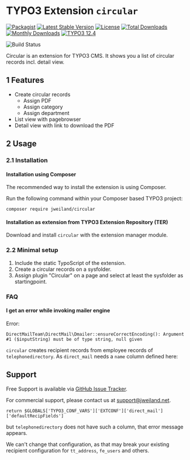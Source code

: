 # TYPO3 Extension `circular`

[![Packagist][packagist-logo-stable]][extension-packagist-url]
[![Latest Stable Version][extension-build-shield]][extension-ter-url]
[![License][LICENSE_BADGE]][extension-packagist-url]
[![Total Downloads][extension-downloads-badge]][extension-packagist-url]
[![Monthly Downloads][extension-monthly-downloads]][extension-packagist-url]
[![TYPO3 12.4][TYPO3-shield]][TYPO3-12-url]

![Build Status](https://github.com/jweiland-net/daycarecenters/workflows/CI/badge.svg)

Circular is an extension for TYPO3 CMS. It shows you a list of circular records incl.
detail view.

## 1 Features

* Create circular records
    * Assign PDF
    * Assign category
    * Assign department
* List view with pagebrowser
* Detail view with link to download the PDF

## 2 Usage

### 2.1 Installation

#### Installation using Composer

The recommended way to install the extension is using Composer.

Run the following command within your Composer based TYPO3 project:

```
composer require jweiland/circular
```

#### Installation as extension from TYPO3 Extension Repository (TER)

Download and install `circular` with the extension manager module.

### 2.2 Minimal setup

1) Include the static TypoScript of the extension.
2) Create a circular records on a sysfolder.
3) Assign plugin "Circular" on a page and select at least the sysfolder as startingpoint.

### FAQ

#### I get an error while invoking mailer engine

Error:

```
DirectMailTeam\DirectMail\Dmailer::ensureCorrectEncoding(): Argument #1 ($inputString) must be of type string, null given
```

`circular` creates recipient records from employee records of `telephonedirectory`.
As `direct_mail` needs a `name` column defined here:

## Support

Free Support is available via [GitHub Issue Tracker](https://github.com/jweiland-net/circular/issues).

For commercial support, please contact us at [support@jweiland.net](support@jweiland.net).


```
return $GLOBALS['TYPO3_CONF_VARS']['EXTCONF']['direct_mail']['defaultRecipFields']
```

but `telephonedirectory` does not have such a column, that error message appears.

We can't change that configuration, as that may break your existing recipient configuration
for `tt_address`, `fe_users` and others.

<!-- MARKDOWN LINKS & IMAGES -->

[extension-build-shield]: https://poser.pugx.org/jweiland/circular/v/stable.svg?style=for-the-badge

[extension-downloads-badge]: https://poser.pugx.org/jweiland/circular/d/total.svg?style=for-the-badge

[extension-monthly-downloads]: https://poser.pugx.org/jweiland/circular/d/monthly?style=for-the-badge

[extension-ter-url]: https://extensions.typo3.org/extension/circular/

[extension-packagist-url]: https://packagist.org/packages/jweiland/circular/

[packagist-logo-stable]: https://img.shields.io/badge/--grey.svg?style=for-the-badge&logo=packagist&logoColor=white

[TYPO3-12-url]: https://get.typo3.org/version/12

[TYPO3-shield]: https://img.shields.io/badge/TYPO3-12.4-green.svg?style=for-the-badge&logo=typo3

[LICENSE_BADGE]: https://img.shields.io/github/license/jweiland-net/circular?label=license&style=for-the-badge
